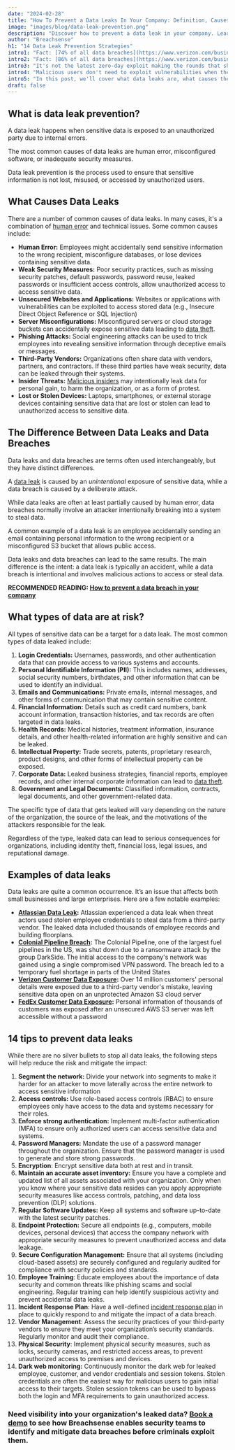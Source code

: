 ```yaml
---
date: "2024-02-28"
title: "How To Prevent a Data Leaks In Your Company: Definition, Causes, and Prevention."
image: "images/blog/data-leak-prevention.png"
description: "Discover how to prevent a data leak in your company. Learn the causes and steps needed to prevent a data leak in your company." 
author: "Breachsense"
h1: "14 Data Leak Prevention Strategies"
intro1: "Fact: [74% of all data breaches](https://www.verizon.com/business/resources/Tf30/reports/2023-data-breach-investigations-report-dbir.pdf) include an element of human error."
intro2: "Fact: [86% of all data breaches](https://www.verizon.com/business/resources/Tf30/reports/2023-data-breach-investigations-report-dbir.pdf) involve the use of stolen credentials."
intro3: "It's not the latest zero-day exploit making the rounds that should keep you up at night."
intro4: "Malicious users don't need to exploit vulnerabilities when they can simply exploit server misconfigurations or leaked employee passwords to gain unauthorized access."
intro5: "In this post, we'll cover what data leaks are, what causes them, what kind of data is at risk along with 14 strategies you can use to prevent a data leak in your organization."
draft: false
---
```

## What is data leak prevention?

A data leak happens when sensitive data is exposed to an unauthorized party due to internal errors.

The most common causes of data leaks are human error, misconfigured software, or inadequate security measures.

Data leak prevention is the process used to ensure that sensitive information is not lost, misused, or accessed by unauthorized users.

## What Causes Data Leaks

There are a number of common causes of data leaks. In many cases, it's a combination of [human error](https://www.breachsense.com/blog/data-breach-human-error/) and technical issues. Some common causes include:

- **Human Error:** Employees might accidentally send sensitive information to the wrong recipient, misconfigure databases, or lose devices containing sensitive data.
- **Weak Security Measures:** Poor security practices, such as missing security patches, default passwords, password reuse, leaked passwords or insufficient access controls, allow unauthorized access to access sensitive data.
- **Unsecured Websites and Applications:** Websites or applications with vulnerabilities can be exploited to access stored data (e.g., Insecure Direct Object Reference or SQL Injection)
- **Server Misconfigurations:** Misconfigured servers or cloud storage buckets can accidentally expose sensitive data leading to [data theft](https://www.breachsense.com/blog/data-theft/).
- **Phishing Attacks:** Social engineering attacks can be used to trick employees into revealing sensitive information through deceptive emails or messages.
- **Third-Party Vendors:** Organizations often share data with vendors, partners, and contractors. If these third parties have weak security, data can be leaked through their systems.
- **Insider Threats:** [Malicious insiders](https://www.breachsense.com/blog/insider-threat-data-breach/) may intentionally leak data for personal gain, to harm the organization, or as a form of protest.
- **Lost or Stolen Devices:** Laptops, smartphones, or external storage devices containing sensitive data that are lost or stolen can lead to unauthorized access to sensitive data.

## The Difference Between Data Leaks and Data Breaches

Data leaks and data breaches are terms often used interchangeably, but they have distinct differences.

A [data leak](https://www.breachsense.com/blog/data-leak/) is caused by an *unintentional* exposure of sensitive data, while a data breach is caused by a deliberate attack.

While data leaks are often at least partially caused by human error, data breaches normally involve an attacker intentionally breaking into a system to steal data.

A common example of a data leak is an employee accidentally sending an email containing personal information to the wrong recipient or a misconfigured S3 bucket that allows public access.

Data leaks and data breaches can lead to the same results. The main difference is the intent: a data leak is typically an accident, while a data breach is intentional and involves malicious actions to access or steal data.

**RECOMMENDED READING: [How to prevent a data breach in your company](https://www.breachsense.com/blog/data-breach-prevention/)**

## What types of data are at risk?

All types of sensitive data can be a target for a data leak. The most common types of data leaked include:

1. **Login Credentials:** Usernames, passwords, and other authentication data that can provide access to various systems and accounts.
2. **Personal Identifiable Information (PII):** This includes names, addresses, social security numbers, birthdates, and other information that can be used to identify an individual.
3. **Emails and Communications:** Private emails, internal messages, and other forms of communication that may contain sensitive content.
4. **Financial Information:** Details such as credit card numbers, bank account information, transaction histories, and tax records are often targeted in data leaks.
5. **Health Records:** Medical histories, treatment information, insurance details, and other health-related information are highly sensitive and can be leaked.
6. **Intellectual Property:** Trade secrets, patents, proprietary research, product designs, and other forms of intellectual property can be exposed.
7. **Corporate Data:** Leaked business strategies, financial reports, employee records, and other internal corporate information can lead to [data theft](https://www.breachsense.com/blog/data-theft/).
8. **Government and Legal Documents:** Classified information, contracts, legal documents, and other government-related data.

The specific type of data that gets leaked will vary depending on the nature of the organization, the source of the leak, and the motivations of the attackers responsible for the leak.

Regardless of the type, leaked data can lead to serious consequences for organizations, including identity theft, financial loss, legal issues, and reputational damage.

## Examples of data leaks

Data leaks are quite a common occurrence. It’s an issue that affects both small businesses and large enterprises. Here are a few notable examples:

- **[Atlassian Data Leak](https://www.bleepingcomputer.com/news/security/atlassian-data-leak-caused-by-stolen-employee-credentials/):** Atlassian experienced a data leak when threat actors used stolen employee credentials to steal data from a third-party vendor. The leaked data included thousands of employee records and building floorplans.
- **[Colonial Pipeline Breach](https://en.wikipedia.org/wiki/Colonial_Pipeline_ransomware_attack):** The Colonial Pipeline, one of the largest fuel pipelines in the US, was shut down due to a ransomware attack by the group DarkSide. The initial access to the company's network was gained using a single compromised VPN password. The breach led to a temporary fuel shortage in parts of the United States
- **[Verizon Customer Data Exposure](https://thehackernews.com/2017/07/over-14-million-verizon-customers-data.html):** Over 14 million customers' personal details were exposed due to a third-party vendor's mistake, leaving sensitive data open on an unprotected Amazon S3 cloud server​
- **[FedEx Customer Data Exposure](https://www.zdnet.com/article/unsecured-server-exposes-fedex-customer-records/):** Personal information of thousands of customers was exposed after an unsecured AWS S3 server was left accessible without a password​

## 14 tips to prevent data leaks

While there are no silver bullets to stop all data leaks, the following steps will help reduce the risk and mitigate the impact:

1. **Segment the network:** Divide your network into segments to make it harder for an attacker to move laterally across the entire network to access sensitive information
2. **Access controls:** Use role-based access controls (RBAC) to ensure employees only have access to the data and systems necessary for their roles.
3. **Enforce strong authentication:** Implement multi-factor authentication (MFA) to ensure only authorized users can access sensitive data and systems.
4. **Password Managers:** Mandate the use of a password manager throughout the organization. Ensure that the password manager is used to generate and store strong passwords.
5. **Encryption**: Encrypt sensitive data both at rest and in transit.
6. **Maintain an accurate asset inventory:** Ensure you have a complete and updated list of all assets associated with your organization. Only when you know where your sensitive data resides can you apply appropriate security measures like access controls, patching, and data loss prevention (DLP) solutions.
7. **Regular Software Updates:** Keep all systems and software up-to-date with the latest security patches.
8. **Endpoint Protection:** Secure all endpoints (e.g., computers, mobile devices, personal devices) that access the company network with appropriate security measures to prevent unauthorized access and data leakage.
9. **Secure Configuration Management:** Ensure that all systems (including cloud-based assets) are securely configured and regularly audited for compliance with security policies and standards.
10. **Employee Training**: Educate employees about the importance of data security and common threats like phishing scams and social engineering. Regular training can help identify suspicious activity and prevent accidental data leaks.
11. **Incident Response Plan**: Have a well-defined [incident response plan](https://www.breachsense.com/blog/data-breach-response/) in place to quickly respond to and mitigate the impact of a data breach.
12. **Vendor Management**: Assess the security practices of your third-party vendors to ensure they meet your organization’s security standards. Regularly monitor and audit their compliance.
13. **Physical Security**: Implement physical security measures, such as locks, security cameras, and restricted access areas, to prevent unauthorized access to premises and devices.
14. **Dark web monitoring:** Continuously monitor the dark web for leaked employee, customer, and vendor credentials and session tokens. Stolen credentials are often the easiest way for malicious users to gain initial access to their targets. Stolen session tokens can be used to bypass both the login and MFA requirements to gain unauthorized access.

### Need visibility into your organization's leaked data? [Book a demo](https://www.breachsense.com/book-demo/) to see how Breachsense enables security teams to identify and mitigate data breaches before criminals exploit them.
